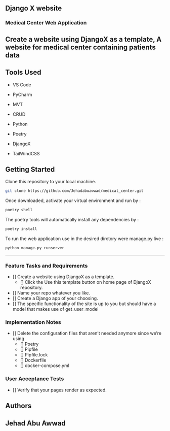 ## Django X website

### Medical Center Web Application

Create a website using DjangoX as a template, A website for medical center containing patients data
---

## Tools Used

* VS Code
* PyCharm

* MVT
* CRUD

* Python
* Poetry

* DjangoX
* TailWindCSS

## Getting Started

Clone this repository to your local machine.

```bash
git clone https://github.com/Jehadabuawwad/medical_center.git
```

Once downloaded, activate your virtual environment and run by :

```bash
poetry shell
```

The poetry tools will automatically install any dependencies by :

```bash
poetry install
```

To run the web application use in the desired dirctory were manage.py live : 

```bash
python manage.py runserver
```

---

### Feature Tasks and Requirements

* [] Create a website using DjangoX as a template.
    - [] Click the Use this template button on home page of DjangoX repository.
* [] Name your repo whatever you like.
* [] Create a Django app of your choosing.
* [] The specific functionality of the site is up to you but should have a model that makes use of get_user_model

### Implementation Notes

* [] Delete the configuration files that aren’t needed anymore since we’re using    
    - [] Poetry
    - [] Pipfile
    - [] Pipfile.lock
    - [] Dockerfile
    - [] docker-compose.yml

### User Acceptance Tests

* [] Verify that your pages render as expected.

## Authors

Jehad Abu Awwad
---
